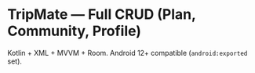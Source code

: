 
# TripMate — Full CRUD (Plan, Community, Profile)
Kotlin + XML + MVVM + Room. Android 12+ compatible (`android:exported` set).

